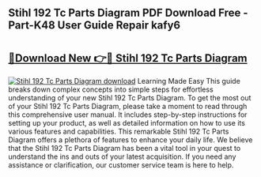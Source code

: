 ## Stihl 192 Tc Parts Diagram PDF Download Free - Part-K48 User Guide Repair kafy6

# <h2><a href="http://dflguv.blite.top/?on=Stihl+192+Tc+Parts+Diagram">🔗Download New 👉🔴 Stihl 192 Tc Parts Diagram</a></h2>

[![Stihl 192 Tc Parts Diagram download](https://i.imgur.com/lujVjoI.png)](http://dflguv.blite.top/?on=Stihl+192+Tc+Parts+Diagram)
Learning Made Easy This guide breaks down complex concepts into simple steps for effortless understanding of your new Stihl 192 Tc Parts Diagram. To get the most out of your Stihl 192 Tc Parts Diagram, please take a moment to read through this comprehensive user manual. It includes step-by-step instructions for setting up your product, as well as detailed information on how to use its various features and capabilities. This remarkable Stihl 192 Tc Parts Diagram offers a plethora of features to enhance your daily life. We believe that the Stihl 192 Tc Parts Diagram has been a vital tool in your quest to understand the ins and outs of your latest acquisition. If you need any assistance or clarification, our customer service team is here to help.
